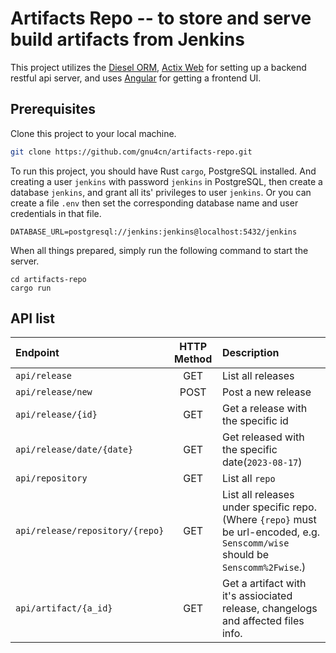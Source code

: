 # Artifacts Repo -- to store and serve build artifacts from Jenkins

This project utilizes the [Diesel ORM](https://diesel.rs), [Actix Web](https://actix.rs) for setting up a backend restful api server, and uses [Angular](https://angular.io) for getting a frontend UI.

## Prerequisites

Clone this project to your local machine.

```bash
git clone https://github.com/gnu4cn/artifacts-repo.git
```

To run this project, you should have Rust `cargo`, PostgreSQL installed. And creating a user `jenkins` with password `jenkins` in PostgreSQL, then create a database `jenkins`, and grant all its' privileges to user `jenkins`. Or you can create a file `.env` then set the corresponding database name and user credentials in that file.

```env
DATABASE_URL=postgresql://jenkins:jenkins@localhost:5432/jenkins
```

When all things prepared, simply run the following command to start the server.

```console
cd artifacts-repo
cargo run
```

## API list

| Endpoint | HTTP Method | Description |
| :-- | :-: | :-- |
| `api/release` | GET | List all releases |
| `api/release/new` | POST | Post a new release |
| `api/release/{id}` | GET | Get a release with the specific id |
| `api/release/date/{date}` | GET | Get released with the specific date(`2023-08-17`) |
| `api/repository` | GET | List all `repo` |
| `api/release/repository/{repo}` | GET | List all releases under specific repo. (Where `{repo}` must be url-encoded, e.g. `Senscomm/wise` should be `Senscomm%2Fwise`.)|
| `api/artifact/{a_id}` | GET | Get a artifact with it's assiociated release, changelogs and affected files info. |
